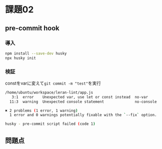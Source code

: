 # 課題02

## pre-commit hook

### 導入

```sh
npm install --save-dev husky
npx husky init
```

### 検証

constをvarに変えて`git commit -m "test"`を実行

```sh
/home/ubuntu/workspace/leran-lint/app.js
   3:1  error    Unexpected var, use let or const instead  no-var
  11:3  warning  Unexpected console statement              no-console

✖ 2 problems (1 error, 1 warning)
  1 error and 0 warnings potentially fixable with the `--fix` option.

husky - pre-commit script failed (code 1)
```

## 問題点
